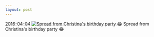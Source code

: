 ```yaml
---
layout: post
---
```


<p>
  <time><a href="/485">2016-04-04</a></time>
  <a href="/485"><img src="{{ site.assets_url }}/485-640.jpg" srcset="{{ site.assets_url }}/485-1280.jpg 1280w, {{ site.assets_url }}/485-960.jpg 960w, {{ site.assets_url }}/485-640.jpg 640w, {{ site.assets_url }}/485-320.jpg 320w" sizes="(min-width: 700px) 50vw, calc(100vw - 2rem)" alt="Spread from Christina's birthday party 😂" /></a>
  <span>Spread from Christina's birthday party 😂</span>
</p>
